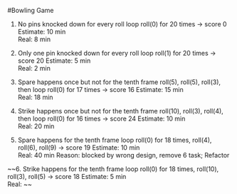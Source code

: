 #Bowling Game

1. No pins knocked down for every roll
loop roll(0) for 20 times  -> score 0
Estimate: 10 min  
Real: 8 min 

2. Only one pin knocked down for every roll
loop roll(1) for 20 times  -> score 20
Estimate: 5 min  
Real: 2 min 

3. Spare happens once but not for the tenth frame
roll(5), roll(5), roll(3), then loop roll(0) for 17 times  -> score 16
Estimate: 15 min  
Real:  18 min

4. Strike happens once but not for the tenth frame
roll(10), roll(3), roll(4), then loop roll(0) for 16 times -> score 24
Estimate: 10 min  
Real:  20 min

5. Spare happens for the tenth frame
loop roll(0) for 18 times, roll(4), roll(6), roll(9)  -> score 19
Estimate: 10 min  
Real:  40 min
Reason: blocked by wrong design, remove 6 task; Refactor

~~6. Strike happens for the tenth frame
loop roll(0) for 18 times, roll(10), roll(3), roll(5)  -> score 18
Estimate: 5 min  
Real:  ~~
